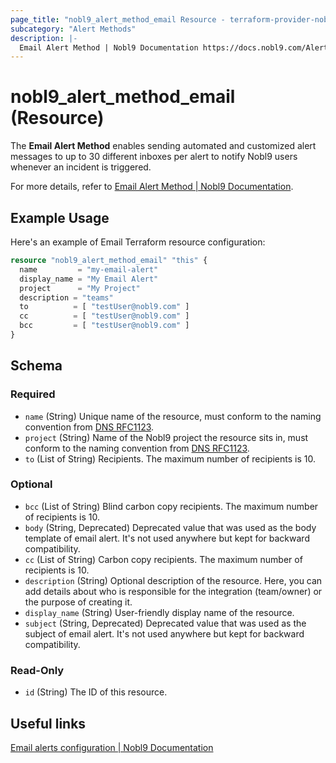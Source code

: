 ```yaml
---
page_title: "nobl9_alert_method_email Resource - terraform-provider-nobl9"
subcategory: "Alert Methods"
description: |-
  Email Alert Method | Nobl9 Documentation https://docs.nobl9.com/Alerting/Alert_methods/email-alert
---
```


# nobl9_alert_method_email (Resource)

The **Email Alert Method** enables sending automated and customized alert messages to up to 30 different inboxes per alert to notify Nobl9 users whenever an incident is triggered.

For more details, refer to [Email Alert Method | Nobl9 Documentation](https://docs.nobl9.com/Alerting/Alert_methods/email-alert).

## Example Usage

Here's an example of Email Terraform resource configuration:

```terraform
resource "nobl9_alert_method_email" "this" {
  name         = "my-email-alert"
  display_name = "My Email Alert"
  project      = "My Project"
  description = "teams"
  to		  = [ "testUser@nobl9.com" ]
  cc		  = [ "testUser@nobl9.com" ]
  bcc		  = [ "testUser@nobl9.com" ]
}
```

<!-- schema generated by tfplugindocs -->
## Schema

### Required

- `name` (String) Unique name of the resource, must conform to the naming convention from [DNS RFC1123](https://kubernetes.io/docs/concepts/overview/working-with-objects/names/#names).
- `project` (String) Name of the Nobl9 project the resource sits in, must conform to the naming convention from [DNS RFC1123](https://kubernetes.io/docs/concepts/overview/working-with-objects/names/#names).
- `to` (List of String) Recipients. The maximum number of recipients is 10.

### Optional

- `bcc` (List of String) Blind carbon copy recipients. The maximum number of recipients is 10.
- `body` (String, Deprecated) Deprecated value that was used as the body template of email alert. It's not used anywhere but kept for backward compatibility.
- `cc` (List of String) Carbon copy recipients. The maximum number of recipients is 10.
- `description` (String) Optional description of the resource. Here, you can add details about who is responsible for the integration (team/owner) or the purpose of creating it.
- `display_name` (String) User-friendly display name of the resource.
- `subject` (String, Deprecated) Deprecated value that was used as the subject of email alert. It's not used anywhere but kept for backward compatibility.

### Read-Only

- `id` (String) The ID of this resource.

## Useful links

[Email alerts configuration | Nobl9 Documentation](https://docs.nobl9.com/Alerting/Alert_methods/email-alert)